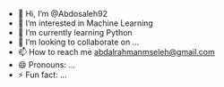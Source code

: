 - 👋 Hi, I’m @Abdosaleh92
- 👀 I’m interested in Machine Learning
- 🌱 I’m currently learning Python
- 💞️ I’m looking to collaborate on ...
- 📫 How to reach me abdalrahmanmseleh@gmail.com
- 😄 Pronouns: ...
- ⚡ Fun fact: ...

<!---
Abdosaleh92/Abdosaleh92 is a ✨ special ✨ repository because its `README.md` (this file) appears on your GitHub profile.
You can click the Preview link to take a look at your changes.
--->
